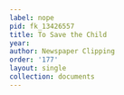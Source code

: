```yaml
---
label: nope
pid: fk_13426557
title: To Save the Child
year: 
author: Newspaper Clipping
order: '177'
layout: single
collection: documents
---
```

